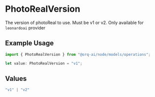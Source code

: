 # PhotoRealVersion

The version of photoReal to use. Must be v1 or v2. Only available for `leonardoai` provider

## Example Usage

```typescript
import { PhotoRealVersion } from "@orq-ai/node/models/operations";

let value: PhotoRealVersion = "v1";
```

## Values

```typescript
"v1" | "v2"
```